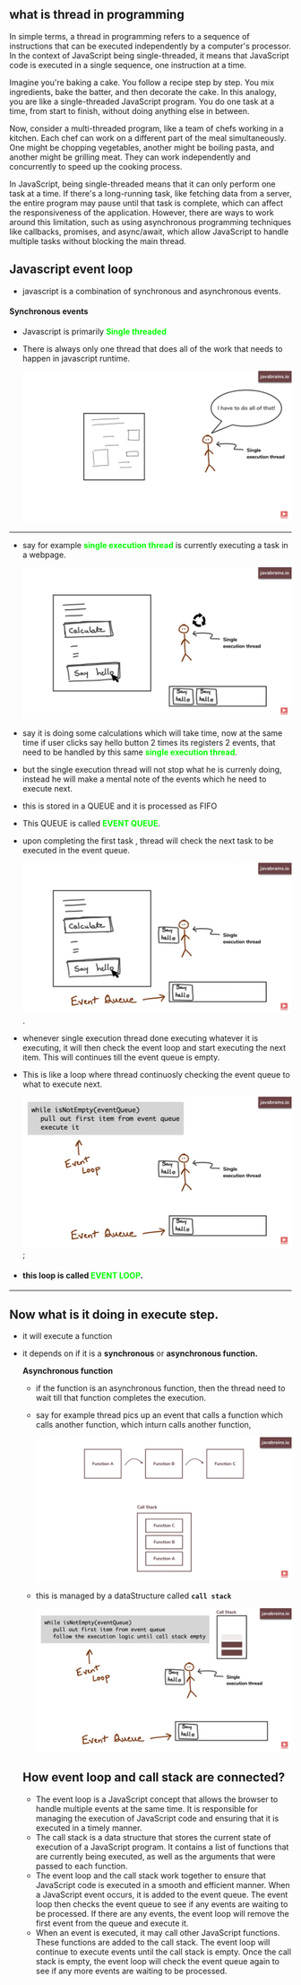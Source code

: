## what is thread in programming

In simple terms, a thread in programming refers to a sequence of instructions that can be executed independently by a computer's processor. In the context of JavaScript being single-threaded, it means that JavaScript code is executed in a single sequence, one instruction at a time.

Imagine you're baking a cake. You follow a recipe step by step. You mix ingredients, bake the batter, and then decorate the cake. In this analogy, you are like a single-threaded JavaScript program. You do one task at a time, from start to finish, without doing anything else in between.

Now, consider a multi-threaded program, like a team of chefs working in a kitchen. Each chef can work on a different part of the meal simultaneously. One might be chopping vegetables, another might be boiling pasta, and another might be grilling meat. They can work independently and concurrently to speed up the cooking process.

In JavaScript, being single-threaded means that it can only perform one task at a time. If there's a long-running task, like fetching data from a server, the entire program may pause until that task is complete, which can affect the responsiveness of the application. However, there are ways to work around this limitation, such as using asynchronous programming techniques like callbacks, promises, and async/await, which allow JavaScript to handle multiple tasks without blocking the main thread.

## Javascript event loop

- javascript is a combination of synchronous and asynchronous events.

#### Synchronous events

- Javascript is primarily <span style="color: lime">**Single threaded**</span>
- There is always only one thread that does all of the work that needs to happen in javascript runtime.

  ![event-loop](./ss/event-loop-1.png)

---

- say for example <span style="color: lime">**single execution thread**</span> is currently executing a task in a webpage.

  ![evet-loop-2](./ss/event-loop-2.png)

- say it is doing some calculations which will take time, now at the same time if user clicks say hello button 2 times its registers 2 events, that need to be handled by this same <span style="color: lime">**single execution thread**</span>.
- but the single execution thread will not stop what he is currenly doing, instead he will make a mental note of the events which he need to execute next.
- this is stored in a QUEUE and it is processed as FIFO
- This QUEUE is called <span style="color: lime">**EVENT QUEUE**</span>.
- upon completing the first task , thread will check the next task to be executed in the event queue.

  ![event-queue](./ss/event-queue.png).

- whenever single execution thread done executing whatever it is executing, it will then check the event loop and start executing the next item. This will continues till the event queue is empty.
- This is like a loop where thread continuosly checking the event queue to what to execute next.

  ![event-loop](./ss/event-loop.png);

- #### this loop is called <span style="color: lime">**EVENT LOOP**</span>.

---

## Now what is it doing in execute step.

- it will execute a function
- it depends on if it is a **synchronous** or **asynchronous function.**

  **Asynchronous function**

  - if the function is an asynchronous function, then the thread need to wait till that function completes the execution.
  - say for example thread pics up an event that calls a function which calls another function, which inturn calls another function,

    ![event-loop](./ss/eventloop-5.png)

  - this is managed by a dataStructure called
    **`call stack`**

    ![call-stack-2](./ss/call-stack-2.png)

  ## How event loop and call stack are connected?

  - The event loop is a JavaScript concept that allows the browser to handle multiple events at the same time. It is responsible for managing the execution of JavaScript code and ensuring that it is executed in a timely manner.
  - The call stack is a data structure that stores the current state of execution of a JavaScript program. It contains a list of functions that are currently being executed, as well as the arguments that were passed to each function.
  - The event loop and the call stack work together to ensure that JavaScript code is executed in a smooth and efficient manner. When a JavaScript event occurs, it is added to the event queue. The event loop then checks the event queue to see if any events are waiting to be processed. If there are any events, the event loop will remove the first event from the queue and execute it.
  - When an event is executed, it may call other JavaScript functions. These functions are added to the call stack. The event loop will continue to execute events until the call stack is empty. Once the call stack is empty, the event loop will check the event queue again to see if any more events are waiting to be processed.
